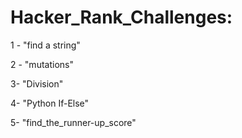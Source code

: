 # Hacker_Rank_Challenges:

1 -  "find a string"

2 - "mutations"

3- "Division"

4- "Python If-Else"

5- "find_the_runner-up_score"
